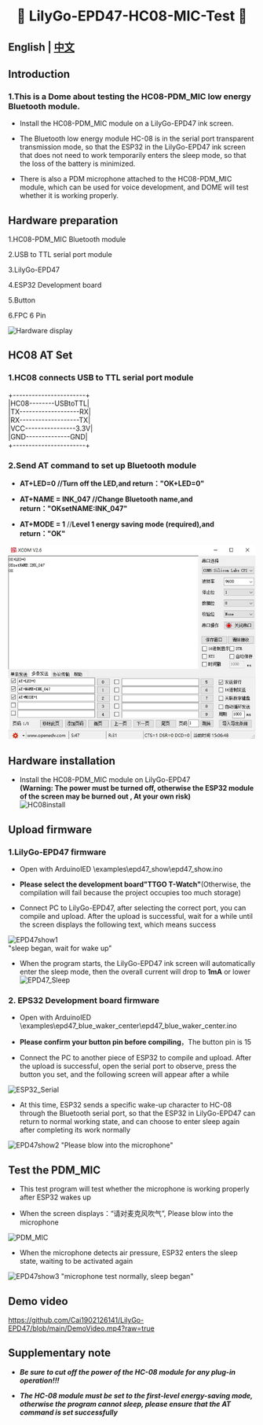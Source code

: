 <h1 align = "center">🌟 LilyGo-EPD47-HC08-MIC-Test 🌟</h1> 

## **English | [中文](./README_CN.md)**  
  
## Introduction
### 1.This is a Dome about testing the HC08-PDM_MIC low energy Bluetooth module. 
   -  Install the HC08-PDM_MIC module on a LilyGo-EPD47 ink screen.  
     
   -  The Bluetooth low energy module HC-08 is in the serial port transparent transmission mode, so that the ESP32 in the LilyGo-EPD47 ink screen that does not need to work temporarily enters the sleep mode, so that the loss of the battery is minimized.  
     
   -  There is also a PDM microphone attached to the HC08-PDM_MIC module, which can be used for voice development, and DOME will test whether it is working properly.  
  
  
## Hardware preparation
1.HC08-PDM_MIC Bluetooth module  
  
2.USB to TTL serial port module  
  
3.LilyGo-EPD47  
  
4.ESP32 Development board  
  
5.Button  
  
6.FPC 6 Pin  
  
![Hardware display](/images/1.jpg)  
  
  
  
## HC08 AT Set
### 1.HC08 connects USB to TTL serial port module  
  
+-----------------------+   
|HC08--------USBtoTTL|  
|TX-------------------RX|  
|RX-------------------TX|  
|VCC----------------3.3V|  
|GND--------------GND|  
+-----------------------+  
  
  
### 2.Send AT command to set up Bluetooth module  
  
 - **AT+LED=0           //Turn off the LED,and return："OK+LED=0"**  
  
 - **AT+NAME = INK_047  //Change Bluetooth name,and return："OKsetNAME:INK_047"**  
   
 - **AT+MODE = 1**        //**Level 1 energy saving mode (required),and return："OK"**  
  
  
![HC08-ATset](/images/ATset.jpg)  
  
  
  
## Hardware installation
 - Install the HC08-PDM_MIC module on LilyGo-EPD47  
**(Warning: The power must be turned off, otherwise the ESP32 module of the screen may be burned out , At your own risk)**  
![HC08install](/images/2.jpg) 
  
  
  
## Upload firmware
### 1.LilyGo-EPD47 firmware  
 -  Open with ArduinoIED \examples\epd47_show\epd47_show.ino  
   
 -  **Please select the development board"TTGO T-Watch"**(Otherwise, the compilation will fail because the project occupies too much storage)  
   
 -  Connect PC to LilyGo-EPD47, after selecting the correct port, you can compile and upload. After the upload is successful, wait for a while until the screen displays the following text, which means success  
  
![EPD47show1](/images/4.jpg)  
"sleep began, wait for wake up"  
  
  
 -  When the program starts, the LilyGo-EPD47 ink screen will automatically enter the sleep mode, then the overall current will drop to **1mA** or lower  
 ![EPD47_Sleep](/images/10.jpg) 
  
### 2. EPS32 Development board firmware  
 -  Open with ArduinoIED  \examples\epd47_blue_waker_center\epd47_blue_waker_center.ino  
  
 -  **Please confirm your button pin before compiling**，The button pin is 15  
   
 -  Connect the PC to another piece of ESP32 to compile and upload. After the upload is successful, open the serial port to observe, press the button you set, and the following screen will appear after a while
   
![ESP32_Serial](/images/13.jpg)  
  
 -  At this time, ESP32 sends a specific wake-up character to HC-08 through the Bluetooth serial port, so that the ESP32 in LilyGo-EPD47 can return to normal working state, and can choose to enter sleep again after completing its work normally 
  
![EPD47show2](/images/11.jpg) 
"Please blow into the microphone"  
  
  
  
  
## Test the PDM_MIC
 -  This test program will test whether the microphone is working properly after ESP32 wakes up  
  
 -  When the screen displays：“请对麦克风吹气”, Please blow into the microphone
  
![PDM_MIC](/images/6.jpg) 
    

 -  When the microphone detects air pressure, ESP32 enters the sleep state, waiting to be activated again  
  
![EPD47show3](/images/12.jpg) 
"microphone test normally, sleep began"  
  
  
  
## Demo video
https://github.com/Cai1902126141/LilyGo-EPD47/blob/main/DemoVideo.mp4?raw=true  
  
  
## Supplementary note
 - ***Be sure to cut off the power of the HC-08 module for any plug-in operation!!!***  
  
 - ***The HC-08 module must be set to the first-level energy-saving mode, otherwise the program cannot sleep, please ensure that the AT command is set successfully***  
  
  
  

